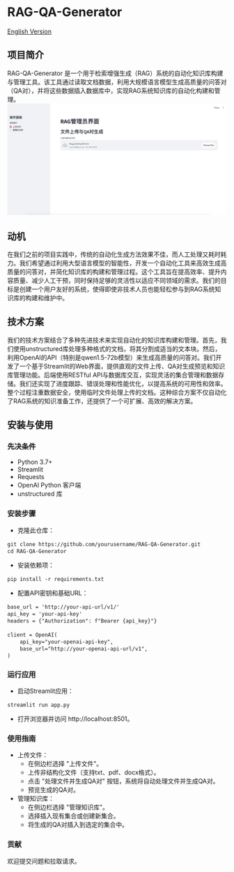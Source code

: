 # RAG-QA-Generator
[English Version](README.md)
## 项目简介
RAG-QA-Generator 是一个用于检索增强生成（RAG）系统的自动化知识库构建与管理工具。该工具通过读取文档数据，利用大规模语言模型生成高质量的问答对（QA对），并将这些数据插入数据库中，实现RAG系统知识库的自动化构建和管理。
![](RAG管理主页面.png)
## 动机
在我们之前的项目实践中，传统的自动化生成方法效果不佳，而人工处理又耗时耗力。我们希望通过利用大型语言模型的智能性，开发一个自动化工具来高效生成高质量的问答对，并简化知识库的构建和管理过程。这个工具旨在提高效率、提升内容质量、减少人工干预，同时保持足够的灵活性以适应不同领域的需求。我们的目标是创建一个用户友好的系统，使得即使非技术人员也能轻松参与到RAG系统知识库的构建和维护中。

## 技术方案
我们的技术方案结合了多种先进技术来实现自动化的知识库构建和管理。首先，我们使用unstructured库处理多种格式的文档，将其分割成适当的文本块。然后，利用OpenAI的API（特别是qwen1.5-72b模型）来生成高质量的问答对。我们开发了一个基于Streamlit的Web界面，提供直观的文件上传、QA对生成预览和知识库管理功能。后端使用RESTful API与数据库交互，实现灵活的集合管理和数据存储。我们还实现了进度跟踪、错误处理和性能优化，以提高系统的可用性和效率。整个过程注重数据安全，使用临时文件处理上传的文档。这种综合方案不仅自动化了RAG系统的知识准备工作，还提供了一个可扩展、高效的解决方案。

## 安装与使用
### 先决条件
- Python 3.7+
- Streamlit
- Requests
- OpenAI Python 客户端
- unstructured 库
### 安装步骤
- 克隆此仓库：
```
git clone https://github.com/yourusername/RAG-QA-Generator.git
cd RAG-QA-Generator
```
- 安装依赖项：
```
pip install -r requirements.txt
``` 
- 配置API密钥和基础URL：
```
base_url = 'http://your-api-url/v1/'
api_key = 'your-api-key'
headers = {"Authorization": f"Bearer {api_key}"}

client = OpenAI(
    api_key="your-openai-api-key",
    base_url="http://your-openai-api-url/v1",
)
```

### 运行应用
- 启动Streamlit应用：
```
streamlit run app.py
```
- 打开浏览器并访问 http://localhost:8501。

### 使用指南
- 上传文件：
    - 在侧边栏选择 "上传文件"。
    - 上传非结构化文件（支持txt、pdf、docx格式）。
    - 点击 "处理文件并生成QA对" 按钮，系统将自动处理文件并生成QA对。
    - 预览生成的QA对。
- 管理知识库：
    - 在侧边栏选择 "管理知识库"。
    - 选择插入现有集合或创建新集合。
    - 将生成的QA对插入到选定的集合中。

### 贡献
欢迎提交问题和拉取请求。